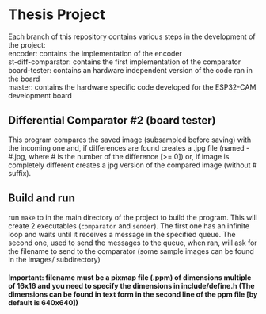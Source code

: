# Thesis Project
 Each branch of this repository contains various steps in the development of the project:\
 encoder: contains the implementation of the encoder\
 st-diff-comparator: contains the first implementation of the comparator\
 board-tester: contains an hardware independent version of the code ran in the board\
 master: contains the hardware specific code developed for the ESP32-CAM development board
## Differential Comparator #2 (board tester)
 This program compares the saved image (subsampled before saving) with the incoming one and, if differences are found creates a .jpg file (named <filename>-#.jpg, where # is the number of the difference [>= 0]) or, if image is completely different creates a jpg version of the compared image (without  # suffix).
## Build and run
 run ``
 make
 `` to in the main directory of the project to build the program. This will create 2 executables (``comparator`` and ``sender``).
 The first one has an infinite loop and waits until it receives a message in the specified queue.
 The second one, used to send the messages to the queue, when ran, will ask for the filename to send to the comparator (some sample images can be found in the images/ subdirectory)
#### Important: filename must be a pixmap file (.ppm) of dimensions multiple of 16x16 and you need to specify the dimensions in include/define.h (The dimensions can be found in text form in the second line of the ppm file [by default is 640x640])
